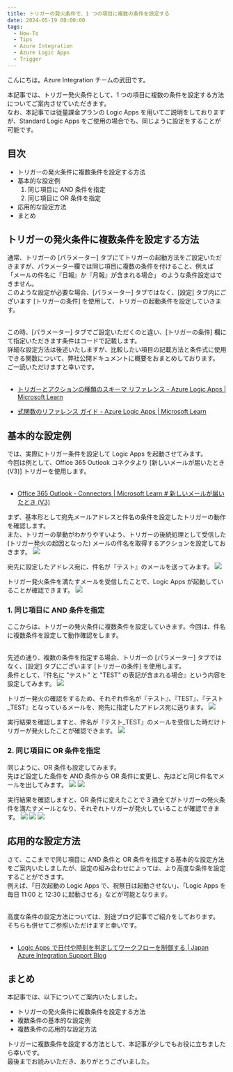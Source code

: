 ```yaml
---
title: トリガーの発火条件で、1 つの項目に複数の条件を設定する
date: 2024-05-19 00:00:00
tags:
  - How-To
  - Tips
  - Azure Integration
  - Azure Logic Apps
  - Trigger
---
```


こんにちは。Azure Integration チームの武田です。 

本記事では、トリガー発火条件として、1 つの項目に複数の条件を設定する方法についてご案内させていただきます。<br>
なお、本記事では従量課金プランの Logic Apps を用いてご説明をしておりますが、Standard Logic Apps をご使用の場合でも、同じように設定をすることが可能です。

<!-- more -->

## 目次
- トリガーの発火条件に複数条件を設定する方法
- 基本的な設定例
    1. 同じ項目に AND 条件を指定
    2. 同じ項目に OR 条件を指定
- 応用的な設定方法
- まとめ


## トリガーの発火条件に複数条件を設定する方法
通常、トリガーの [パラメーター] タブにてトリガーの起動方法をご設定いただきますが、パラメーター欄では同じ項目に複数の条件を付けること、例えば 「メールの件名に『日報』か『月報』が含まれる場合」 のような条件設定はできません。<br>
このような設定が必要な場合、[パラメーター] タブではなく、[設定] タブ内にございます [トリガーの条件] を使用して、トリガーの起動条件を設定していきます。<br><br>

この時、[パラメーター] タブでご設定いただくのと違い、[トリガーの条件] 欄にて指定いただきます条件はコードで記載します。<br>
詳細な設定方法は後述いたしますが、比較したい項目の記載方法と条件式に使用できる関数について、弊社公開ドキュメントに概要をおまとめしております。<br>
ご一読いただけますと幸いです。<br><br>

- [トリガーとアクションの種類のスキーマ リファレンス - Azure Logic Apps | Microsoft Learn](https://learn.microsoft.com/ja-jp/azure/logic-apps/logic-apps-workflow-actions-triggers)<br>

- [式関数のリファレンス ガイド - Azure Logic Apps | Microsoft Learn](https://learn.microsoft.com/ja-jp/azure/logic-apps/workflow-definition-language-functions-reference)<br>


## 基本的な設定例
では、実際にトリガー条件を設定して Logic Apps を起動させてみます。<br>
今回は例として、Office 365 Outlook コネクタより [新しいメールが届いたとき (V3)] トリガーを使用します。<br><br>

- [Office 365 Outlook - Connectors | Microsoft Learn # 新しいメールが届いたとき (V3)](https://learn.microsoft.com/ja-jp/connectors/office365/#%E6%96%B0%E3%81%97%E3%81%84%E3%83%A1%E3%83%BC%E3%83%AB%E3%81%8C%E5%B1%8A%E3%81%84%E3%81%9F%E3%81%A8%E3%81%8D-%28v3%29)<br>


まず、基本形として宛先メールアドレスと件名の条件を設定したトリガーの動作を確認します。<br>
また、トリガーの挙動がわかりやすいよう、トリガーの後続処理として受信した (トリガー発火の起因となった) メールの件名を取得するアクションを設定しておきます。
![](./ConfigureMultipleCriteriaForTriggerActivation/blog_001)


宛先に設定したアドレス宛に、件名が『テスト』のメールを送ってみます。
![](./ConfigureMultipleCriteriaForTriggerActivation/blog_002)


トリガー発火条件を満たすメールを受信したことで、Logic Apps が起動していることが確認できます。
![](./ConfigureMultipleCriteriaForTriggerActivation/blog_003)


### 1. 同じ項目に AND 条件を指定
ここからは、トリガーの発火条件に複数条件を設定していきます。今回は、件名に複数条件を設定して動作確認をします。<br><br>

先述の通り、複数の条件を指定する場合、トリガーの [パラメーター] タブではなく、[設定] タブにございます [トリガーの条件] を使用します。<br>
条件として、『件名に "テスト" と "TEST" の表記が含まれる場合』という内容を設定してみます。
![](./ConfigureMultipleCriteriaForTriggerActivation/blob_004)

トリガー発火の確認をするため、それぞれ件名が『テスト』、『TEST』、『テスト_TEST』となっているメールを、宛先に指定したアドレス宛に送ります。
![](./ConfigureMultipleCriteriaForTriggerActivation/blob_005)

実行結果を確認しますと、件名が『テスト_TEST』のメールを受信した時だけトリガーが発火したことが確認できます。
![](./ConfigureMultipleCriteriaForTriggerActivation/blob_006)


### 2. 同じ項目に OR 条件を指定
同じように、OR 条件も設定してみます。<br>
先ほど設定した条件を AND 条件から OR 条件に変更し、先ほどと同じ件名でメールを出してみます。
![](./ConfigureMultipleCriteriaForTriggerActivation/blob_007)
![](./ConfigureMultipleCriteriaForTriggerActivation/blob_008)


実行結果を確認しますと、OR 条件に変えたことで 3 通全てがトリガーの発火条件を満たすメールとなり、それぞれトリガーが発火していることが確認できます。
![](./ConfigureMultipleCriteriaForTriggerActivation/blob_009)
![](./ConfigureMultipleCriteriaForTriggerActivation/blob_010)
![](./ConfigureMultipleCriteriaForTriggerActivation/blob_011)


## 応用的な設定方法
さて、ここまでで同じ項目に AND 条件と OR 条件を指定する基本的な設定方法をご案内いたしましたが、設定の組み合わせによっては、より高度な条件を設定することができます。<br>
例えば、「日次起動の Logic Apps で、祝祭日は起動させない」、「Logic Apps を毎日 11:00 と 12:30 に起動させる」などが可能となります。<br><br>

高度な条件の設定方法については、別途ブログ記事でご紹介をしております。<br>
そちらも併せてご参照いただけますと幸いです。<br><br>

- [Logic Apps で日付や時刻を判定してワークフローを制御する | Japan Azure Integration Support Blog](https://jpazinteg.github.io/blog/LogicApps/LogicApps-Functions/)<br>


## まとめ
本記事では、以下についてご案内いたしました。<br>

- トリガーの発火条件に複数条件を設定する方法
- 複数条件の基本的な設定例
- 複数条件の応用的な設定方法


トリガーに複数条件を設定する方法として、本記事が少しでもお役に立ちましたら幸いです。<br>
最後までお読みいただき、ありがとうございました。